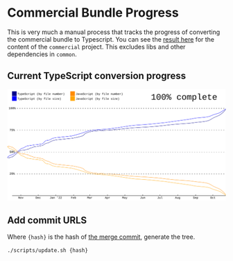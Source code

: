# Commercial Bundle Progress

This is very much a manual process that tracks the progress of converting the
commercial bundle to Typescript. You can see the [result here][result here] for
the content of the `commercial` project. This excludes libs and other
dependencies in `common`.

[result here]: https://guardian.github.io/commercial-bundle-progress/

## Current TypeScript conversion progress

![Progress graph](https://raw.githubusercontent.com/guardian/commercial-bundle-progress/gh-pages/build/progress.svg)

## Add commit URLS

Where `{hash}` is the hash of [the merge commit][frontend], generate the tree.

[frontend]: https://github.com/guardian/frontend/commits

```bash
./scripts/update.sh {hash}
```
